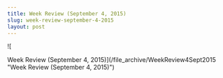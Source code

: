 ```yaml
---
title: Week Review (September 4, 2015)
slug: week-review-september-4-2015
layout: post
---
```


![

Week Review (September 4, 2015)](/file_archive/WeekReview4Sept2015 "Week Review (September 4, 2015)")

